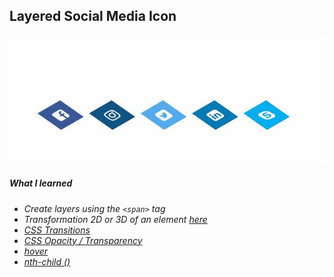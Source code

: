 ##  Layered Social Media Icon
![1](gif.gif)

##### What I learned

* *Create layers using the `<span>` tag*
* *Transformation 2D or 3D of an element [here](https://www.w3schools.com/cssref/css3_pr_transform.asp)*
* *[CSS Transitions](https://www.w3schools.com/css/css3_transitions.asp)*
* *[CSS Opacity / Transparency](https://www.w3schools.com/css/css_image_transparency.asp)*
* *[hover](https://www.w3schools.com/cssref/sel_hover.asp)*
* *[nth-child ()](https://www.w3schools.com/cssref/sel_nth-child.asp)*